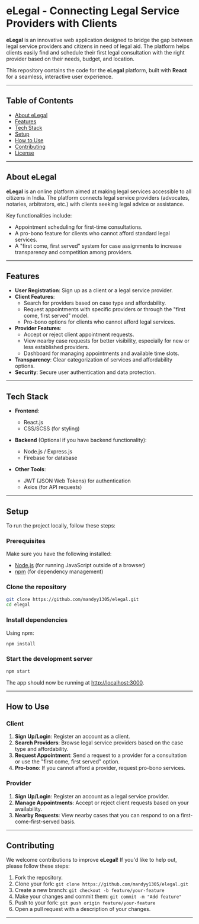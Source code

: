 # eLegal - Connecting Legal Service Providers with Clients

**eLegal** is an innovative web application designed to bridge the gap between legal service providers and citizens in need of legal aid. The platform helps clients easily find and schedule their first legal consultation with the right provider based on their needs, budget, and location.

This repository contains the code for the **eLegal** platform, built with **React** for a seamless, interactive user experience.

---

## Table of Contents

- [About eLegal](#About-eLegal)
- [Features](#Features)
- [Tech Stack](#Tech-Stack)
- [Setup](#Setup)
- [How to Use](#How-To-Use)
- [Contributing](#Contributing)
- [License](#License)

---

## About eLegal

**eLegal** is an online platform aimed at making legal services accessible to all citizens in India. The platform connects legal service providers (advocates, notaries, arbitrators, etc.) with clients seeking legal advice or assistance. 

Key functionalities include:
- Appointment scheduling for first-time consultations.
- A pro-bono feature for clients who cannot afford standard legal services.
- A "first come, first served" system for case assignments to increase transparency and competition among providers.

---

## Features

- **User Registration**: Sign up as a client or a legal service provider.
- **Client Features**:
  - Search for providers based on case type and affordability.
  - Request appointments with specific providers or through the "first come, first served" model.
  - Pro-bono options for clients who cannot afford legal services.
- **Provider Features**:
  - Accept or reject client appointment requests.
  - View nearby case requests for better visibility, especially for new or less established providers.
  - Dashboard for managing appointments and available time slots.
- **Transparency**: Clear categorization of services and affordability options.
- **Security**: Secure user authentication and data protection.
  
---

## Tech Stack

- **Frontend**:
  - React.js
  - CSS/SCSS (for styling)
  
- **Backend** (Optional if you have backend functionality):
  - Node.js / Express.js
  - Firebase for database
  
- **Other Tools**:
  - JWT (JSON Web Tokens) for authentication
  - Axios (for API requests)

---

## Setup

To run the project locally, follow these steps:

### Prerequisites
Make sure you have the following installed:
- [Node.js](https://nodejs.org/) (for running JavaScript outside of a browser)
- [npm](https://www.npmjs.com/) (for dependency management)

### Clone the repository
```bash
git clone https://github.com/mandyy1305/elegal.git
cd elegal
```

### Install dependencies
Using npm:
```bash
npm install
```

### Start the development server
```bash
npm start
```

The app should now be running at [http://localhost:3000](http://localhost:3000).

---

## How to Use

### Client
1. **Sign Up/Login**: Register an account as a client.
2. **Search Providers**: Browse legal service providers based on the case type and affordability.
3. **Request Appointment**: Send a request to a provider for a consultation or use the "first come, first served" option.
4. **Pro-bono**: If you cannot afford a provider, request pro-bono services.

### Provider
1. **Sign Up/Login**: Register an account as a legal service provider.
2. **Manage Appointments**: Accept or reject client requests based on your availability.
3. **Nearby Requests**: View nearby cases that you can respond to on a first-come-first-served basis.

---

## Contributing

We welcome contributions to improve **eLegal**! If you'd like to help out, please follow these steps:

1. Fork the repository.
2. Clone your fork: `git clone https://github.com/mandyy1305/elegal.git`
3. Create a new branch: `git checkout -b feature/your-feature`
4. Make your changes and commit them: `git commit -m "Add feature"`
5. Push to your fork: `git push origin feature/your-feature`
6. Open a pull request with a description of your changes.

---
